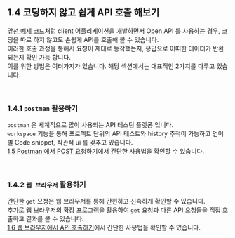 ﻿## 1.4 코딩하지 않고 쉽게 API 호출 해보기

[앞선 예제 코드](/1-intro/3-sample-code/README.md)처럼 client 어플리케이션을 개발하면서 Open API 를 사용하는 경우, 코딩을 따로 하지 않고도 손쉽게 API를 호출해 볼 수 있습니다.  
이러한 호출 과정을 통해서 요청이 제대로 동작했는지, 응답으로 어떠한 데이터가 반환되는지 확인 가능 합니다.  
이를 위한 방법은 여러가지가 있습니다. 해당 섹션에서는 대표적인 2가지를 다루고 있습니다.

<br>

### 1.4.1 `postman` 활용하기

`postman` 은 세계적으로 많이 사용되는 API 테스팅 플랫폼 입니다.  
`workspace` 기능을 통해 프로젝트 단위의 API 테스트와 history 추적이 가능하고 언어별 Code snippet, 직관적 ui 를 갖추고 있습니다.  
[1.5 Postman 에서 POST 요청하기](./5-postman.md)에서 간단한 사용법을 확인할 수 있습니다.


<br>


### 1.4.2 `웹 브라우저` 활용하기

간단한 `get` 요청은 웹 브라우저를 통해 간편하고 신속하게 확인할 수 있습니다.  
추가로 웹 브라우저의 확장 프로그램을 활용하여 `get` 요청과 다른 API 요청들을 직접 호출하고 결과를 볼 수 있습니다.  
[1.6 웹 브라우저에서 API 호출하기](./6-web-api-call.md)에서 간단한 사용법을 확인할 수 있습니다.